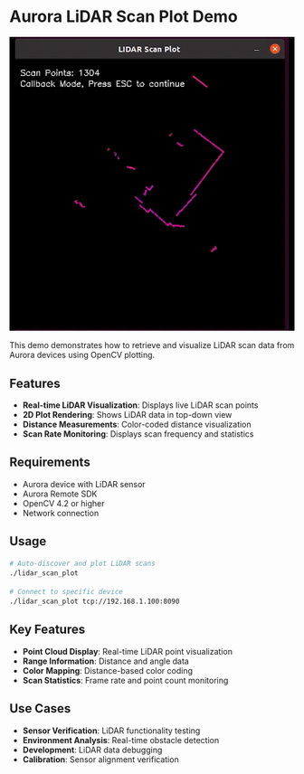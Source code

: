 # Aurora LiDAR Scan Plot Demo

![LiDAR Scan Plot Demo](../../res/demo.lidar.scan.rendering.gif)

This demo demonstrates how to retrieve and visualize LiDAR scan data from Aurora devices using OpenCV plotting.

## Features

- **Real-time LiDAR Visualization**: Displays live LiDAR scan points
- **2D Plot Rendering**: Shows LiDAR data in top-down view
- **Distance Measurements**: Color-coded distance visualization
- **Scan Rate Monitoring**: Displays scan frequency and statistics

## Requirements

- Aurora device with LiDAR sensor
- Aurora Remote SDK
- OpenCV 4.2 or higher
- Network connection

## Usage

```bash
# Auto-discover and plot LiDAR scans
./lidar_scan_plot

# Connect to specific device
./lidar_scan_plot tcp://192.168.1.100:8090
```

## Key Features

- **Point Cloud Display**: Real-time LiDAR point visualization
- **Range Information**: Distance and angle data
- **Color Mapping**: Distance-based color coding
- **Scan Statistics**: Frame rate and point count monitoring

## Use Cases

- **Sensor Verification**: LiDAR functionality testing
- **Environment Analysis**: Real-time obstacle detection
- **Development**: LiDAR data debugging
- **Calibration**: Sensor alignment verification